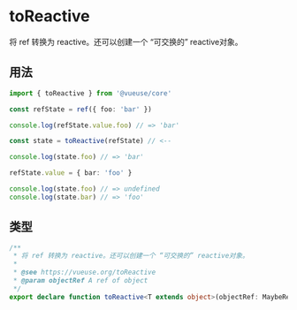 # toReactive

将 ref 转换为 reactive。还可以创建一个 “可交换的” reactive对象。



<RequiresProxy />

## 用法

```ts
import { toReactive } from '@vueuse/core'

const refState = ref({ foo: 'bar' })

console.log(refState.value.foo) // => 'bar'

const state = toReactive(refState) // <--

console.log(state.foo) // => 'bar'

refState.value = { bar: 'foo' }

console.log(state.foo) // => undefined
console.log(state.bar) // => 'foo'
```


## 类型

```ts
/**
 * 将 ref 转换为 reactive。还可以创建一个 “可交换的” reactive对象。
 *
 * @see https://vueuse.org/toReactive
 * @param objectRef A ref of object
 */
export declare function toReactive<T extends object>(objectRef: MaybeRef<T>): T
```
